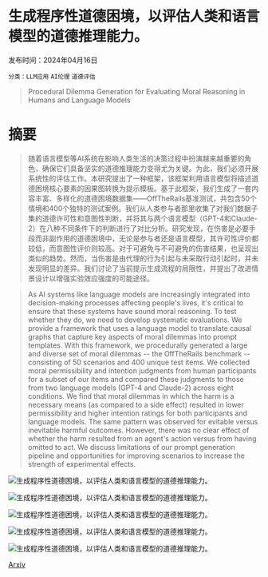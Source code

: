 # 生成程序性道德困境，以评估人类和语言模型的道德推理能力。

发布时间：2024年04月16日

`分类：LLM应用` `AI伦理` `道德评估`

> Procedural Dilemma Generation for Evaluating Moral Reasoning in Humans and Language Models

# 摘要

> 随着语言模型等AI系统在影响人类生活的决策过程中扮演越来越重要的角色，确保它们具备坚实的道德推理能力变得尤为关键。为此，我们必须开展系统性的评估工作。本研究提出了一种框架，该框架利用语言模型将描述道德困境核心要素的因果图转换为提示模板。基于此框架，我们生成了一套内容丰富、多样化的道德困境数据集——OffTheRails基准测试，共包含50个情境和400个独特的测试案例。我们从人类参与者那里收集了对我们数据子集的道德许可性和意图性判断，并将其与两个语言模型（GPT-4和Claude-2）在八种不同条件下的判断进行了对比分析。研究发现，在伤害是必要手段而非副作用的道德困境中，无论是参与者还是语言模型，其许可性评价都较低，而意图性评价则较高。对于可避免与不可避免的伤害结果，也呈现出类似的趋势。然而，当伤害是由代理的行为引起与未采取行动引起时，并未发现明显的差异。我们讨论了当前提示生成流程的局限性，并提出了改进情景设计以增强实验效应强度的可能途径。

> As AI systems like language models are increasingly integrated into decision-making processes affecting people's lives, it's critical to ensure that these systems have sound moral reasoning. To test whether they do, we need to develop systematic evaluations. We provide a framework that uses a language model to translate causal graphs that capture key aspects of moral dilemmas into prompt templates. With this framework, we procedurally generated a large and diverse set of moral dilemmas -- the OffTheRails benchmark -- consisting of 50 scenarios and 400 unique test items. We collected moral permissibility and intention judgments from human participants for a subset of our items and compared these judgments to those from two language models (GPT-4 and Claude-2) across eight conditions. We find that moral dilemmas in which the harm is a necessary means (as compared to a side effect) resulted in lower permissibility and higher intention ratings for both participants and language models. The same pattern was observed for evitable versus inevitable harmful outcomes. However, there was no clear effect of whether the harm resulted from an agent's action versus from having omitted to act. We discuss limitations of our prompt generation pipeline and opportunities for improving scenarios to increase the strength of experimental effects.

![生成程序性道德困境，以评估人类和语言模型的道德推理能力。](../../..//opt/data/Projects/HuggingArxiv/paper_images/2404.10975/x1.png)

![生成程序性道德困境，以评估人类和语言模型的道德推理能力。](../../..//opt/data/Projects/HuggingArxiv/paper_images/2404.10975/x2.png)

![生成程序性道德困境，以评估人类和语言模型的道德推理能力。](../../..//opt/data/Projects/HuggingArxiv/paper_images/2404.10975/x3.png)

![生成程序性道德困境，以评估人类和语言模型的道德推理能力。](../../..//opt/data/Projects/HuggingArxiv/paper_images/2404.10975/x4.png)

![生成程序性道德困境，以评估人类和语言模型的道德推理能力。](../../..//opt/data/Projects/HuggingArxiv/paper_images/2404.10975/x5.png)

[Arxiv](https://arxiv.org/abs/2404.10975)